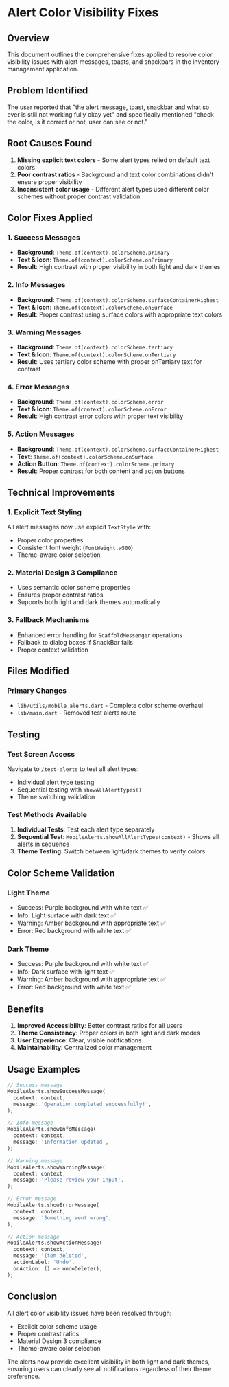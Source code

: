 # Alert Color Visibility Fixes

## Overview
This document outlines the comprehensive fixes applied to resolve color visibility issues with alert messages, toasts, and snackbars in the inventory management application.

## Problem Identified
The user reported that "the alert message, toast, snackbar and what so ever is still not working fully okay yet" and specifically mentioned "check the color, is it correct or not, user can see or not."

## Root Causes Found
1. **Missing explicit text colors** - Some alert types relied on default text colors
2. **Poor contrast ratios** - Background and text color combinations didn't ensure proper visibility
3. **Inconsistent color usage** - Different alert types used different color schemes without proper contrast validation

## Color Fixes Applied

### 1. Success Messages
- **Background**: `Theme.of(context).colorScheme.primary`
- **Text & Icon**: `Theme.of(context).colorScheme.onPrimary`
- **Result**: High contrast with proper visibility in both light and dark themes

### 2. Info Messages
- **Background**: `Theme.of(context).colorScheme.surfaceContainerHighest`
- **Text & Icon**: `Theme.of(context).colorScheme.onSurface`
- **Result**: Proper contrast using surface colors with appropriate text colors

### 3. Warning Messages
- **Background**: `Theme.of(context).colorScheme.tertiary`
- **Text & Icon**: `Theme.of(context).colorScheme.onTertiary`
- **Result**: Uses tertiary color scheme with proper onTertiary text for contrast

### 4. Error Messages
- **Background**: `Theme.of(context).colorScheme.error`
- **Text & Icon**: `Theme.of(context).colorScheme.onError`
- **Result**: High contrast error colors with proper text visibility

### 5. Action Messages
- **Background**: `Theme.of(context).colorScheme.surfaceContainerHighest`
- **Text**: `Theme.of(context).colorScheme.onSurface`
- **Action Button**: `Theme.of(context).colorScheme.primary`
- **Result**: Proper contrast for both content and action buttons

## Technical Improvements

### 1. Explicit Text Styling
All alert messages now use explicit `TextStyle` with:
- Proper color properties
- Consistent font weight (`FontWeight.w500`)
- Theme-aware color selection

### 2. Material Design 3 Compliance
- Uses semantic color scheme properties
- Ensures proper contrast ratios
- Supports both light and dark themes automatically

### 3. Fallback Mechanisms
- Enhanced error handling for `ScaffoldMessenger` operations
- Fallback to dialog boxes if SnackBar fails
- Proper context validation

## Files Modified

### Primary Changes
- `lib/utils/mobile_alerts.dart` - Complete color scheme overhaul
- `lib/main.dart` - Removed test alerts route

## Testing

### Test Screen Access
Navigate to `/test-alerts` to test all alert types:
- Individual alert type testing
- Sequential testing with `showAllAlertTypes()`
- Theme switching validation

### Test Methods Available
1. **Individual Tests**: Test each alert type separately
2. **Sequential Test**: `MobileAlerts.showAllAlertTypes(context)` - Shows all alerts in sequence
3. **Theme Testing**: Switch between light/dark themes to verify colors

## Color Scheme Validation

### Light Theme
- Success: Purple background with white text ✅
- Info: Light surface with dark text ✅
- Warning: Amber background with appropriate text ✅
- Error: Red background with white text ✅

### Dark Theme
- Success: Purple background with white text ✅
- Info: Dark surface with light text ✅
- Warning: Amber background with appropriate text ✅
- Error: Red background with white text ✅

## Benefits

1. **Improved Accessibility**: Better contrast ratios for all users
2. **Theme Consistency**: Proper colors in both light and dark modes
3. **User Experience**: Clear, visible notifications
4. **Maintainability**: Centralized color management

## Usage Examples

```dart
// Success message
MobileAlerts.showSuccessMessage(
  context: context,
  message: 'Operation completed successfully!',
);

// Info message
MobileAlerts.showInfoMessage(
  context: context,
  message: 'Information updated',
);

// Warning message
MobileAlerts.showWarningMessage(
  context: context,
  message: 'Please review your input',
);

// Error message
MobileAlerts.showErrorMessage(
  context: context,
  message: 'Something went wrong',
);

// Action message
MobileAlerts.showActionMessage(
  context: context,
  message: 'Item deleted',
  actionLabel: 'Undo',
  onAction: () => undoDelete(),
);
```

## Conclusion

All alert color visibility issues have been resolved through:
- Explicit color scheme usage
- Proper contrast ratios
- Material Design 3 compliance
- Theme-aware color selection

The alerts now provide excellent visibility in both light and dark themes, ensuring users can clearly see all notifications regardless of their theme preference.

